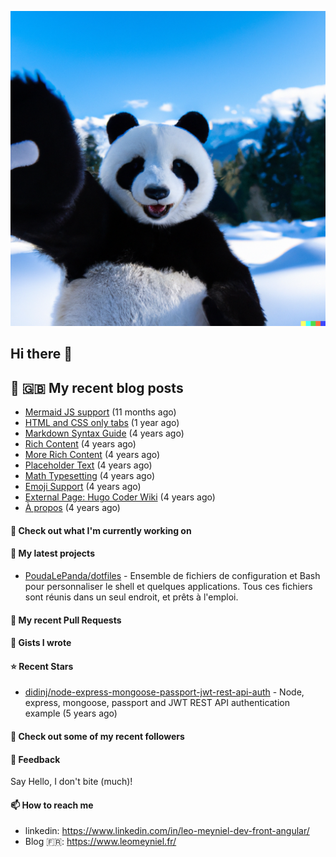 ![This is an image](images/header.png)

## Hi there 👋


## 📜 🇬🇧 My recent blog posts

- [Mermaid JS support](/posts/mermaid-support/) (11 months ago)
- [HTML and CSS only tabs](/posts/html-and-css-only-tabs/) (1 year ago)
- [Markdown Syntax Guide](/posts/markdown-syntax/) (4 years ago)
- [Rich Content](/posts/rich-content/) (4 years ago)
- [More Rich Content](/posts/more-rich-content/) (4 years ago)
- [Placeholder Text](/posts/placeholder-text/) (4 years ago)
- [Math Typesetting](/posts/math-typesetting/) (4 years ago)
- [Emoji Support](/posts/emoji-support/) (4 years ago)
- [External Page: Hugo Coder Wiki](/posts/hugo-coder-wiki/) (4 years ago)
- [À propos](/about/) (4 years ago)

#### 👷 Check out what I'm currently working on

#### 🌱 My latest projects

- [PoudaLePanda/dotfiles](https://github.com/PoudaLePanda/dotfiles) - Ensemble de fichiers de configuration et Bash pour personnaliser le shell et quelques applications. Tous ces fichiers sont réunis dans un seul endroit, et prêts à l&#39;emploi.


#### 🔨 My recent Pull Requests



#### 📓 Gists I wrote


#### ⭐ Recent Stars

- [didinj/node-express-mongoose-passport-jwt-rest-api-auth](https://github.com/didinj/node-express-mongoose-passport-jwt-rest-api-auth) - Node, express, mongoose, passport and JWT REST API authentication example (5 years ago)

#### 👯 Check out some of my recent followers


#### 💬 Feedback

Say Hello, I don't bite (much)!

#### 📫 How to reach me

- linkedin: https://www.linkedin.com/in/leo-meyniel-dev-front-angular/
- Blog  🇫🇷: https://www.leomeyniel.fr/

